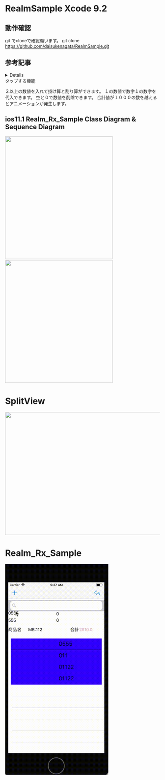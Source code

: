 # RealmSample Xcode 9.2

## 動作確認
git でcloneで確認願います。
git clone https://github.com/daisukenagata/RealmSample.git

## 参考記事
<details>
http://qiita.com/daisukenagata/items/46bde08c8d5b384157b1
http://qiita.com/daisukenagata/items/b4ae43700bec50a7bdd3
http://qiita.com/daisukenagata/items/bfbbbad90d2cfcf06464
http://qiita.com/daisukenagata/items/7175b11a16de7d19dddb
http://qiita.com/daisukenagata/items/361925cff942359c5af3
http://qiita.com/daisukenagata/items/f4cf06457b17053dbd7f
</details>
タップする機能


２以上の数値を入れて掛け算と割り算ができます。
１の数値で数字１の数字を代入できます。
空と０で数値を削除できます。
合計値が１０００の数を越えるとアニメーションが発生します。

## ios11.1 Realm_Rx_Sample Class Diagram & Sequence Diagram
<img src="https://github.com/daisukenagata/RealmSample/blob/master/RealmSample/design/ClassDesin.png?raw=true" width="350px" height="400px"><img src="https://github.com/daisukenagata/RealmSample/blob/master/RealmSample/design/Sequence%20Diagram.png" width="350px" height="400px">


# SplitView

<img src="https://github.com/daisukenagata/Realm_Rx_Sample/blob/master/Split.png?raw=true" width="600px" height="400px">


# Realm_Rx_Sample

![](https://github.com/daisukenagata/RealmSample/blob/master/Movie.gif?raw=true)
